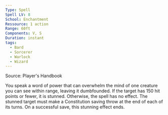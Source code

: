 ```yaml
---
Type: Spell
Spell LV: 8
School: Enchantment
Ressource: 1 action
Range: 60ft
Components: V, S
Duration: instant
tags:
  - Bard
  - Sorcerer
  - Warlock
  - Wizard
---
```

Source: Player's Handbook

You speak a word of power that can overwhelm the mind of one creature you can see within range, leaving it dumbfounded. If the target has 150 hit points or fewer, it is stunned. Otherwise, the spell has no effect. The stunned target must make a Constitution saving throw at the end of each of its turns. On a successful save, this stunning effect ends.